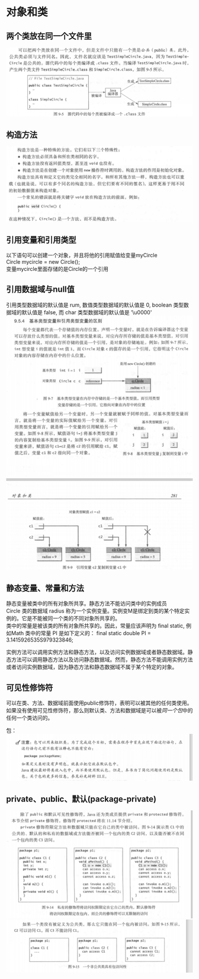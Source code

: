 # 对象和类
## 两个类放在同一个文件里
![两个类放在同一个文件里](images/两个类放在同一个文件里.png)

## 构造方法
![构造方法](images/构造方法.png)

## 引用变量和引用类型
以下语句可以创建一个对象，并且将他的引用赋值给变量myCircle  
Circle mycircle = new Circle();  
变量mycircle里面存储的是Circle的一个引用    

## 引用数据域与null值
引用类型数据域的默认值是 rum, 数值类型数据域的默认值是 0, boolean 类型数据域的默认值是 false, 而 char 类型数据域的默认值是 ’\u0000'
![基本变量类型和引用变量类型的区别](images/基本类型变量和引用类型变量的区别.png)

## 静态变量、常量和方法
静态变量被类中的所有对象所共享。静态方法不能访问类中的实例成员  
Circle 类的数据域 radius 称为一个实例变量。实例变M是绑定到类的某个特定实例的。它是不能被同一个类的不同对象所共享的。  
类中的常量是被该类的所有对象所共享的。因此，常量应该声明为 final static, 例如Math 类中的常量 PI 是如下定义的：
final static double PI = 3.1415926535S979323846;  

实例方法可以调用实例方法和静态方法，以及访问实例数据域或者静态数据域。静态方法可以调用静态方法以及访问静态数据域。然而，静态方法不能调用实例方法或者访问实例数据域，因为静态方法和静态数据域不属于某个特定的对象。  

## 可见性修饰符
可以在类、方法、数据域前面使用public修饰符，表明可以被其他的任何类使用。如果没有使用可见性修饰符，那么则默认类、方法和数据域是可以被*同一个包*中的任何一个类访问的。  

包：  
![包](images/包的定义.png)

## private、public、默认(package-private)
![说明1](images/说明1.png)
![说明2](images/说明2.png)